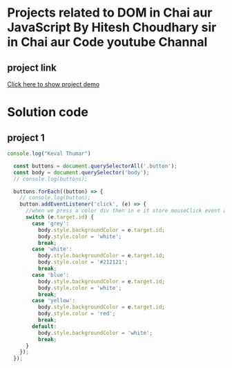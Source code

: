 # Projects related to DOM in Chai aur JavaScript By Hitesh Choudhary sir in Chai aur Code youtube Channal

## project link 
[Click here to show project demo](https://dom-project-chaiaurcode-1rfaej.stackblitz.io/1-colorChanger/index.html)

# Solution code

## project 1
```javaScript
console.log("Keval Thumar")

  const buttons = document.querySelectorAll('.button');
  const body = document.querySelector('body');
  // console.log(buttons);

  buttons.forEach((button) => {
    // console.log(button);
    button.addEventListener('click', (e) => {
      //when we press a color div then in e it store mouseClick event and in e.target it store perticular one HTMLSpanElement
      switch (e.target.id) {
        case 'grey':
          body.style.backgroundColor = e.target.id;
          body.style.color = 'white';
          break;
        case 'white':
          body.style.backgroundColor = e.target.id;
          body.style.color = '#212121';
          break;
        case 'blue':
          body.style.backgroundColor = e.target.id;
          body.style.color = 'white';
          break;
        case 'yellow':
          body.style.backgroundColor = e.target.id;
          body.style.color = 'red';
          break;
        default:
          body.style.backgroundColor = 'white';
          break;
      }
    });
  });

```
